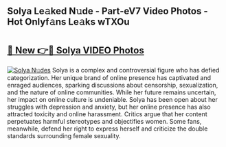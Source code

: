 ## Solya Le𝚊ked N𝚞de - Part-eV7 Video Photos - Hot Onlyf𝚊ns Le𝚊ks wTXOu

# <h2><a href="http://ac17675.deff.icu/?id=Solya">🔗 New 👉🔴 Solya VIDEO Photos</a></h2>

[![Solya N𝚞des](https://i.imgur.com/rIISA9y.gif)](http://ac17675.deff.icu/?id=Solya)
Solya is a complex and controversial figure who has defied categorization. Her unique brand of online presence has captivated and enraged audiences, sparking discussions about censorship, sexualization, and the nature of online communities. While her future remains uncertain, her impact on online culture is undeniable. Solya has been open about her struggles with depression and anxiety, but her online presence has also attracted toxicity and online harassment. Critics argue that her content perpetuates harmful stereotypes and objectifies women. Some fans, meanwhile, defend her right to express herself and criticize the double standards surrounding female sexuality.
